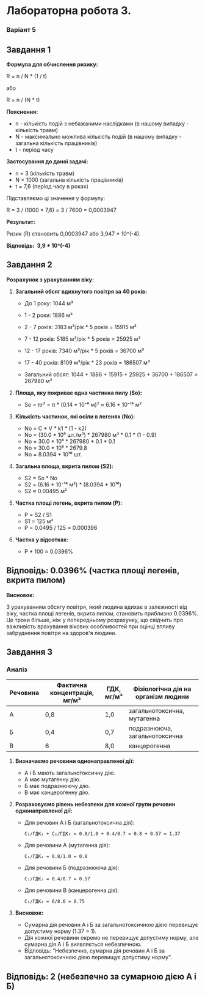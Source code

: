 
# Лабораторна робота 3. 
### Варіант 5

## Завдання 1

**Формула для обчислення ризику:**

R = n / N * (1 / t)

або

R = n / (N * t)

**Пояснення:**

* n - кількість подій з небажаними наслідками (в нашому випадку - кількість травм)
* N - максимально можлива кількість подій (в нашому випадку - загальна кількість працівників)
* t - період часу

**Застосування до даної задачі:**

* n = 3 (кількість травм)
* N = 1000 (загальна кількість працівників)
* t = 7,6 (період часу в роках)

Підставляємо ці значення у формулу:

R = 3 / (1000 * 7,6) = 3 / 7600 = 0,0003947

**Результат:**

Ризик (R) становить 0,0003947 або 3,947 * 10^(-4).

**Відповідь:  3,9 * 10^(-4)**


## Завдання 2


**Розрахунок з урахуванням віку:**

1.  **Загальний обсяг вдихнутого повітря за 40 років:**

    * До 1 року: 1044 м³
    * 1 - 2 роки: 1886 м³
    * 2 - 7 років: 3183 м³/рік * 5 років = 15915 м³
    * 7 - 12 років: 5185 м³/рік * 5 років = 25925 м³
    * 12 - 17 років: 7340 м³/рік * 5 років = 36700 м³
    * 17 - 40 років: 8109 м³/рік * 23 років = 186507 м³

    * Загальний обсяг: 1044 + 1886 + 15915 + 25925 + 36700 + 186507 = 267980 м³

2.  **Площа, яку покриває одна частинка пилу (So):**

    * So = πr² = π * (0.14 * 10⁻⁶ м)² ≈ 6.16 * 10⁻¹⁴ м²

3.  **Кількість частинок, які осіли в легенях (No):**

    * No = C * V * k1 * (1 - k2)
    * No = (30.0 * 10⁶ шт./м³) * 267980 м³ * 0.1 * (1 - 0.9)
    * No = 30.0 * 10⁶ * 267980 * 0.1 * 0.1
    * No = 30.0 * 10⁶ * 2679.8
    * No = 8.0394 * 10¹⁰ шт.

4.  **Загальна площа, вкрита пилом (S2):**

    * S2 = So * No
    * S2 = (6.16 * 10⁻¹⁴ м²) * (8.0394 * 10¹⁰)
    * S2 ≈ 0.00495 м²

5.  **Частка площі легень, вкрита пилом (P):**

    * P = S2 / S1
    * S1 = 125 м²
    * P = 0.0495 / 125 ≈ 0.000396

6.  **Частка у відсотках:**

    * P * 100 ≈ 0.0396%

## Відповідь: 0.0396% (частка площі легенів, вкрита пилом)

**Висновок:**

З урахуванням обсягу повітря, який людина вдихає в залежності від віку, частка площі легенів, вкрита пилом, становить приблизно 0.0396%. Це трохи більше, ніж у попередньому розрахунку, що свідчить про важливість врахування вікових особливостей при оцінці впливу забруднення повітря на здоров'я людини.

## Завдання 3

### Аналіз

| Речовина | Фактична концентрація, мг/м³ | ГДК, мг/м³ | Фізіологічна дія на організм людини |
|---|---|---|---|
| A | 0,8 | 1,0 | загальнотоксична, мутагенна |
| Б | 0,4 | 0,7 | подразнююча, загальнотоксична |
| B | 6 | 8,0 | канцерогенна |

1. **Визначаємо речовини однонаправленої дії:**

   - A і Б мають загальнотоксичну дію.
   - A має мутагенну дію.
   - Б має подразнюючу дію.
   - В має канцерогенну дію.

2. **Розраховуємо рівень небезпеки для кожної групи речовин однонаправленої дії:**

   - Для речовин A і Б (загальнотоксична дія):
     ```
     C₁/ГДК₁ + C₂/ГДК₂ = 0.8/1.0 + 0.4/0.7 = 0.8 + 0.57 = 1.37
     ```
   - Для речовини A (мутагенна дія):
     ```
     C₁/ГДК₁ = 0.8/1.0 = 0.8
     ```
   - Для речовини Б (подразнююча дія):
     ```
     C₂/ГДК₂ = 0.4/0.7 = 0.57
     ```
   - Для речовини В (канцерогенна дія):
     ```
     C₃/ГДК₃ = 6/8.0 = 0.75
     ```

3. **Висновок:**

   - Сумарна дія речовин A і Б за загальнотоксичною дією перевищує допустиму норму (1.37 > 1).
   - Дія кожної речовини окремо не перевищує допустиму норму, але сумарна дія A і Б виявляється небезпечною.
   - Відповідь: "Небезпечно, сумарна дія речовин A і Б за загальнотоксичною дією перевищує допустиму норму".

## Відповідь: 2 (небезпечно за сумарною дією А і Б)
